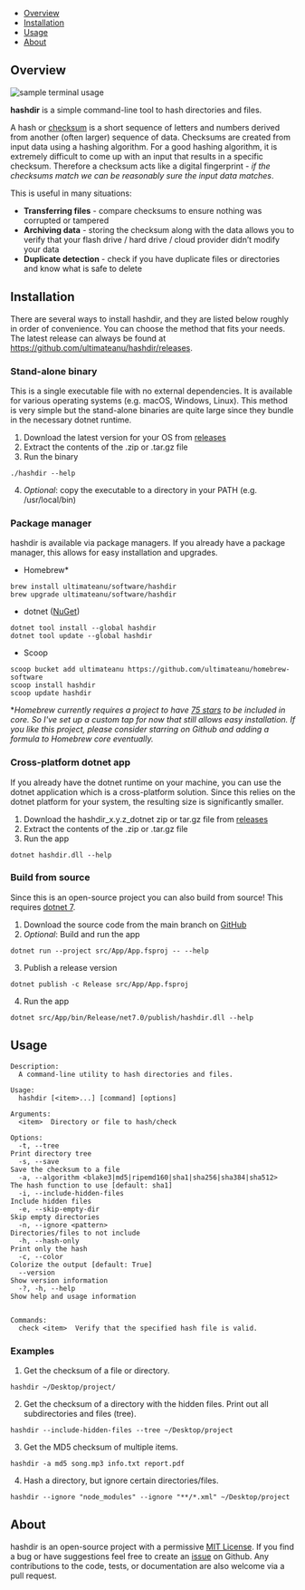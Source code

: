 - [Overview](#overview)
- [Installation](#installation)
- [Usage](#usage)
- [About](#about)

## Overview

![sample terminal usage](assets/img/check_demo.svg)

**hashdir** is a simple command-line tool to hash directories and files.

A hash or [checksum](https://en.wikipedia.org/wiki/Checksum) is a short sequence of letters and numbers derived from another (often larger) sequence of data. Checksums are created from input data using a hashing algorithm. For a good hashing algorithm, it is extremely difficult to come up with an input that results in a specific checksum. Therefore a checksum acts like a digital fingerprint - _if the checksums match we can be reasonably sure the input data matches_.

This is useful in many situations:

- **Transferring files** - compare checksums to ensure nothing was corrupted or tampered
- **Archiving data** - storing the checksum along with the data allows you to verify that your flash drive / hard drive / cloud provider didn’t modify your data
- **Duplicate detection** - check if you have duplicate files or directories and know what is safe to delete

## Installation

There are several ways to install hashdir, and they are listed below roughly in order of convenience. You can choose the method that fits your needs. The latest release can always be found at <https://github.com/ultimateanu/hashdir/releases>.

### Stand-alone binary

This is a single executable file with no external dependencies. It is available for various operating systems (e.g. macOS, Windows, Linux). This method is very simple but the stand-alone binaries are quite large since they bundle in the necessary dotnet runtime.

1. Download the latest version for your OS from [releases](https://github.com/ultimateanu/hashdir/releases)
2. Extract the contents of the .zip or .tar.gz file
3. Run the binary

```
./hashdir --help
```

4. _Optional_: copy the executable to a directory in your PATH (e.g. /usr/local/bin)

### Package manager

hashdir is available via package managers. If you already have a package manager, this allows for easy installation and upgrades.

- Homebrew\*

```
brew install ultimateanu/software/hashdir
brew upgrade ultimateanu/software/hashdir
```

- dotnet ([NuGet](https://www.nuget.org/packages/hashdir))

```
dotnet tool install --global hashdir
dotnet tool update --global hashdir
```

- Scoop

```
scoop bucket add ultimateanu https://github.com/ultimateanu/homebrew-software
scoop install hashdir
scoop update hashdir
```

\*_Homebrew currently requires a project to have [75 stars](https://docs.brew.sh/Acceptable-Formulae#niche-or-self-submitted-stuff) to be included in core. So I've set up a custom tap for now that still allows easy installation. If you like this project, please consider starring on Github and adding a formula to Homebrew core eventually._

### Cross-platform dotnet app

If you already have the dotnet runtime on your machine, you can use the dotnet application which is a cross-platform solution. Since this relies on the dotnet platform for your system, the resulting size is significantly smaller.

1. Download the hashdir_x.y.z_dotnet zip or tar.gz file from [releases](https://github.com/ultimateanu/hashdir/releases)
2. Extract the contents of the .zip or .tar.gz file
3. Run the app

```
dotnet hashdir.dll --help
```

### Build from source

Since this is an open-source project you can also build from source! This requires [dotnet 7](https://dotnet.microsoft.com).

1. Download the source code from the main branch on [GitHub](https://github.com/ultimateanu/hashdir/tree/main)
2. _Optional_: Build and run the app

```
dotnet run --project src/App/App.fsproj -- --help
```

3. Publish a release version

```
dotnet publish -c Release src/App/App.fsproj
```

4. Run the app

```
dotnet src/App/bin/Release/net7.0/publish/hashdir.dll --help
```

## Usage

```
Description:
  A command-line utility to hash directories and files.

Usage:
  hashdir [<item>...] [command] [options]

Arguments:
  <item>  Directory or file to hash/check

Options:
  -t, --tree                                                        Print directory tree
  -s, --save                                                        Save the checksum to a file
  -a, --algorithm <blake3|md5|ripemd160|sha1|sha256|sha384|sha512>  The hash function to use [default: sha1]
  -i, --include-hidden-files                                        Include hidden files
  -e, --skip-empty-dir                                              Skip empty directories
  -n, --ignore <pattern>                                            Directories/files to not include
  -h, --hash-only                                                   Print only the hash
  -c, --color                                                       Colorize the output [default: True]
  --version                                                         Show version information
  -?, -h, --help                                                    Show help and usage information


Commands:
  check <item>  Verify that the specified hash file is valid.
```

### Examples

1. Get the checksum of a file or directory.

```
hashdir ~/Desktop/project/
```

2. Get the checksum of a directory with the hidden files. Print out all subdirectories and files (tree).

```
hashdir --include-hidden-files --tree ~/Desktop/project
```

3. Get the MD5 checksum of multiple items.

```
hashdir -a md5 song.mp3 info.txt report.pdf
```

4. Hash a directory, but ignore certain directories/files.

```
hashdir --ignore "node_modules" --ignore "**/*.xml" ~/Desktop/project
```

## About

hashdir is an open-source project with a permissive [MIT License](https://github.com/ultimateanu/hashdir/blob/main/LICENSE). If you find a bug or have suggestions feel free to create an [issue](https://github.com/ultimateanu/hashdir/issues) on Github. Any contributions to the code, tests, or documentation are also welcome via a pull request.
